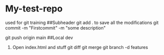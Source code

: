 # My-test-repo
used for git training
 ##Subheader
 git add . to save all the modifications
git commit -m "Firstcommit" -m "some description"

 git push origin main
 ##Local dev
 1. Open index.html and stuff
 git diff
 git merge
 git branch -d features